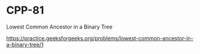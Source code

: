 # CPP-81
Lowest Common Ancestor in a Binary Tree








https://practice.geeksforgeeks.org/problems/lowest-common-ancestor-in-a-binary-tree/1
